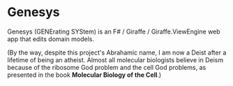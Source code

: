 # Genesys

Genesys (GENErating SYStem) is an F# / Giraffe / Giraffe.ViewEngine web app that edits domain models.

(By the way, despite this project's Abrahamic name, I am now a Deist after a lifetime of being an atheist.
Almost all molecular biologists believe in Deism because of the ribosome God problem and the cell God
problems, as presented in the book __Molecular Biology of the Cell__.)

